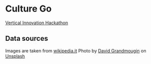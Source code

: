 # Culture Go
[Vertical Innovation Hackathon](http://hackathon.bz.it/)

## Data sources

Images are taken from [wikipedia.it](wikipedia)
Photo by [David Grandmougin](https://unsplash.com/photos/Am1io6KusFM?utm_source=unsplash&utm_medium=referral&utm_content=creditCopyText) on [Unsplash](https://unsplash.com/)